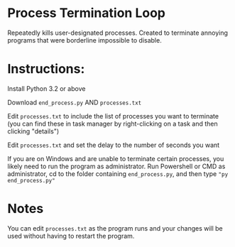 # Process Termination Loop
Repeatedly kills user-designated processes. Created to terminate annoying programs that were borderline impossible to disable.


# Instructions:

Install Python 3.2 or above

Download `end_process.py` AND `processes.txt`

Edit `processes.txt` to include the list of processes you want to terminate (you can find these in task manager by right-clicking on a task and then clicking "details")

Edit `processes.txt` and set the delay to the number of seconds you want


If you are on Windows and are unable to terminate certain processes, you likely need to run the program as administrator.
Run Powershell or CMD as administrator, cd to the folder containing `end_process.py`, and then type `"py end_process.py"`



# Notes

You can edit `processes.txt` as the program runs and your changes will be used without having to restart the program.

